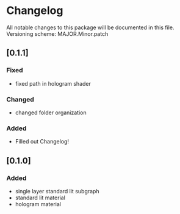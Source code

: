 # Changelog

All notable changes to this package will be documented in this file.
Versioning scheme: MAJOR.Minor.patch

## [0.1.1]
### Fixed
- fixed path in hologram shader
### Changed
- changed folder organization
### Added
- Filled out Changelog!

## [0.1.0]
### Added
- single layer standard lit subgraph
- standard lit material
- hologram material